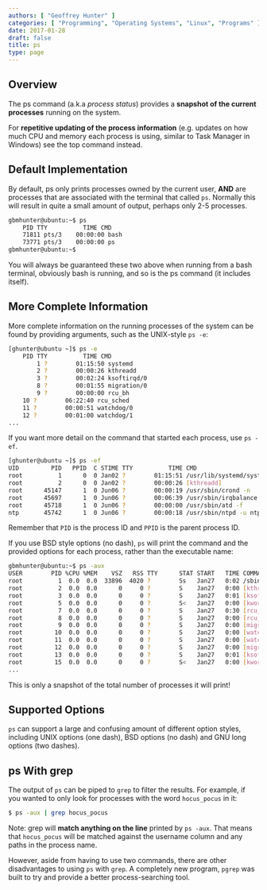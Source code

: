 ```yaml
---
authors: [ "Geoffrey Hunter" ]
categories: [ "Programming", "Operating Systems", "Linux", "Programs" ]
date: 2017-01-28
draft: false
title: ps
type: page
---
```


## Overview

The ps command (a.k.a _process status_) provides a **snapshot of the current processes** running on the system.

For **repetitive updating of the process information** (e.g. updates on how much CPU and memory each process is using, similar to Task Manager in Windows) see the top command instead.

## Default Implementation

By default, ps only prints processes owned by the current user, **AND** are processes that are associated with the terminal that called `ps`. Normally this will result in quite a small amount of output, perhaps only 2-5 processes.

```sh    
gbmhunter@ubuntu:~$ ps
    PID TTY          TIME CMD
    71811 pts/3    00:00:00 bash
    73771 pts/3    00:00:00 ps
gbmhunter@ubuntu:~$ 
```

You will always be guaranteed these two above when running from a bash terminal, obviously bash is running, and so is the ps command (it includes itself).

## More Complete Information

More complete information on the running processes of the system can be found by providing arguments, such as the UNIX-style `ps -e`:

```sh   
[ghunter@ubuntu ~]$ ps -e
    PID TTY          TIME CMD
        1 ?        01:15:50 systemd
        2 ?        00:00:26 kthreadd
        3 ?        00:02:24 ksoftirqd/0
        8 ?        00:01:55 migration/0
        9 ?        00:00:00 rcu_bh
    10 ?        06:22:40 rcu_sched
    11 ?        00:00:51 watchdog/0
    12 ?        00:01:00 watchdog/1
...
```

If you want more detail on the command that started each process, use `ps -ef`.

```sh    
[ghunter@ubuntu ~]$ ps -ef
UID         PID   PPID  C STIME TTY          TIME CMD
root          1      0  0 Jan02 ?        01:15:51 /usr/lib/systemd/systemd --system --deserialize 22
root          2      0  0 Jan02 ?        00:00:26 [kthreadd]
root      45147      1  0 Jun06 ?        00:00:19 /usr/sbin/crond -n
root      45697      1  0 Jun06 ?        00:06:39 /usr/sbin/irqbalance --foreground
root      45718      1  0 Jun06 ?        00:00:00 /usr/sbin/atd -f
ntp       45742      1  0 Jun06 ?        00:00:18 /usr/sbin/ntpd -u ntp:ntp -g
```

Remember that `PID` is the process ID and `PPID` is the parent process ID.

If you use BSD style options (no dash), `ps` will print the command and the provided options for each process, rather than the executable name:

```sh    
gbmhunter@ubuntu:~$ ps -aux
USER        PID %CPU %MEM    VSZ   RSS TTY      STAT START   TIME COMMAND
root          1  0.0  0.0  33896  4020 ?        Ss   Jan27   0:02 /sbin/init
root          2  0.0  0.0      0     0 ?        S    Jan27   0:00 [kthreadd]
root          3  0.0  0.0      0     0 ?        S    Jan27   0:01 [ksoftirqd/0]
root          5  0.0  0.0      0     0 ?        S<   Jan27   0:00 [kworker/0:0H]
root          7  0.0  0.0      0     0 ?        S    Jan27   0:30 [rcu_sched]
root          8  0.0  0.0      0     0 ?        S    Jan27   0:00 [rcu_bh]
root          9  0.0  0.0      0     0 ?        S    Jan27   0:00 [migration/0]
root         10  0.0  0.0      0     0 ?        S    Jan27   0:00 [watchdog/0]
root         11  0.0  0.0      0     0 ?        S    Jan27   0:00 [watchdog/1]
root         12  0.0  0.0      0     0 ?        S    Jan27   0:00 [migration/1]
root         13  0.0  0.0      0     0 ?        S    Jan27   0:01 [ksoftirqd/1]
root         15  0.0  0.0      0     0 ?        S<   Jan27   0:00 [kworker/1:0H]
...
```

This is only a snapshot of the total number of processes it will print!

## Supported Options

`ps` can support a large and confusing amount of different option styles, including UNIX options (one dash), BSD options (no dash) and GNU long options (two dashes).

## ps With grep

The output of `ps` can be piped to `grep` to filter the results. For example, if you wanted to only look for processes with the word `hocus_pocus` in it:

```sh    
$ ps -aux | grep hocus_pocus
```

Note: grep will **match anything on the line** printed by `ps -aux`. That means that `hocus_pocus` will be matched against the username column and any paths in the process name.

However, aside from having to use two commands, there are other disadvantages to using `ps` with `grep`. A completely new program, `pgrep` was built to try and provide a better process-searching tool.

